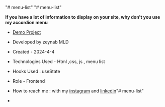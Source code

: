 "# menu-list" 
"# menu-list"

**If you have a lot of information to display on your site, why don't you use my accordion menu**



- [Demo Project]( https://zeynabmld.github.io/menu-list/)
 
- Developed by zeynab MLD

- Created - 2024-4-4

- Technologies Used - Html ,css, js  , menu list 

- Hooks Used : useState 

- Role - Frontend

- How to reach me : with my [instagram](https://www.instagram.com/mld_web) and [linkedin]()"# menu-list"
- 
